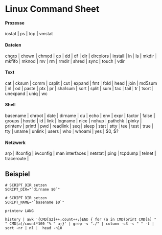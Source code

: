 # Linux Command Sheet

#### Prozesse

iostat | ps | top | vmstat

#### Dateien 	

chgrp | chown | chmod | cp | dd | df | dir | dircolors | install | ln | ls | mkdir | mkfifo | mknod | mv | rm | rmdir | shred | sync | touch | vdir

#### Text 	

cat | cksum | comm | csplit | cut | expand | fmt | fold | head | join | md5sum | nl | od | paste | ptx | pr | sha1sum | sort | split | sum | tac | tail | tr | tsort | unexpand | uniq | wc

#### Shell 	

basename | chroot | date | dirname | du | echo | env | expr | factor | false | groups | hostid | id | link | logname | nice | nohup | pathchk | pinky | printenv | printf | pwd | readlink | seq | sleep | stat | stty | tee | test | true | tty | uname | unlink | users | who | whoami | yes | $0, $?

#### Netzwerk

arp | ifconfig | iwconfig | man interfaces | netstat | ping | tcpdump | telnet | traceroute | 

## Beispiel

```
# SCRIPT_DIR setzen
SCRIPT_DIR="`dirname $0`"

# SCRIPT_DIR setzen
SCRIPT_NAME="`basename $0`"

printenv LANG
```
``` 
history | awk '{CMD[$2]++;count++;}END { for (a in CMD)print CMD[a] " " CMD[a]/count*100 "% " a;}' | grep -v "./" | column -c3 -s " " -t | sort -nr | nl |  head -n10
``` 
